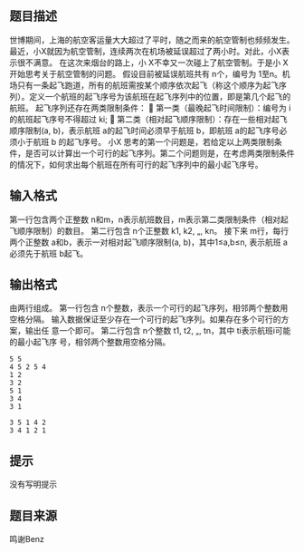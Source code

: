 


## 题目描述
世博期间，上海的航空客运量大大超过了平时，随之而来的航空管制也频频发生。最近，小X就因为航空管制，连续两次在机场被延误超过了两小时。对此，小X表示很不满意。 在这次来烟台的路上，小 X不幸又一次碰上了航空管制。于是小 X开始思考关于航空管制的问题。 假设目前被延误航班共有 n个，编号为 1至n。机场只有一条起飞跑道，所有的航班需按某个顺序依次起飞（称这个顺序为起飞序列）。定义一个航班的起飞序号为该航班在起飞序列中的位置，即是第几个起飞的航班。 起飞序列还存在两类限制条件：  第一类（最晚起飞时间限制）：编号为 i的航班起飞序号不得超过 ki;  第二类（相对起飞顺序限制）：存在一些相对起飞顺序限制(a, b)，表示航班 a的起飞时间必须早于航班 b，即航班 a的起飞序号必须小于航班 b 的起飞序号。 小X 思考的第一个问题是，若给定以上两类限制条件，是否可以计算出一个可行的起飞序列。第二个问题则是，在考虑两类限制条件的情况下，如何求出每个航班在所有可行的起飞序列中的最小起飞序号。 
## 输入格式
第一行包含两个正整数 n和m，n表示航班数目，m表示第二类限制条件（相对起飞顺序限制）的数目。 第二行包含 n个正整数 k1, k2, „, kn。 接下来 m行，每行两个正整数 a和b，表示一对相对起飞顺序限制(a, b)，其中1≤a,b≤n, 表示航班 a必须先于航班 b起飞。
## 输出格式
由两行组成。 
第一行包含 n个整数，表示一个可行的起飞序列，相邻两个整数用空格分隔。
输入数据保证至少存在一个可行的起飞序列。如果存在多个可行的方案，输出任
意一个即可。 
第二行包含 n个整数 t1, t2, „, tn，其中 ti表示航班i可能的最小起飞序
号，相邻两个整数用空格分隔。 

```input1
5 5 
4 5 2 5 4 
1 2 
3 2 
5 1 
3 4 
3 1 

```

```output1
3 5 1 4 2 
3 4 1 2 1 
```

## 提示
没有写明提示
## 题目来源
鸣谢Benz


